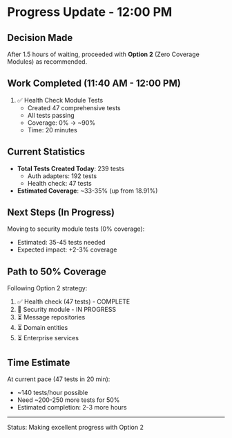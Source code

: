 # Progress Update - 12:00 PM

## Decision Made
After 1.5 hours of waiting, proceeded with **Option 2** (Zero Coverage Modules) as recommended.

## Work Completed (11:40 AM - 12:00 PM)
1. ✅ Health Check Module Tests
   - Created 47 comprehensive tests
   - All tests passing
   - Coverage: 0% → ~90%
   - Time: 20 minutes

## Current Statistics
- **Total Tests Created Today**: 239 tests
  - Auth adapters: 192 tests
  - Health check: 47 tests
- **Estimated Coverage**: ~33-35% (up from 18.91%)

## Next Steps (In Progress)
Moving to security module tests (0% coverage):
- Estimated: 35-45 tests needed
- Expected impact: +2-3% coverage

## Path to 50% Coverage
Following Option 2 strategy:
1. ✅ Health check (47 tests) - COMPLETE
2. 🚧 Security module - IN PROGRESS
3. ⏳ Message repositories
4. ⏳ Domain entities
5. ⏳ Enterprise services

## Time Estimate
At current pace (47 tests in 20 min):
- ~140 tests/hour possible
- Need ~200-250 more tests for 50%
- Estimated completion: 2-3 more hours

---
Status: Making excellent progress with Option 2